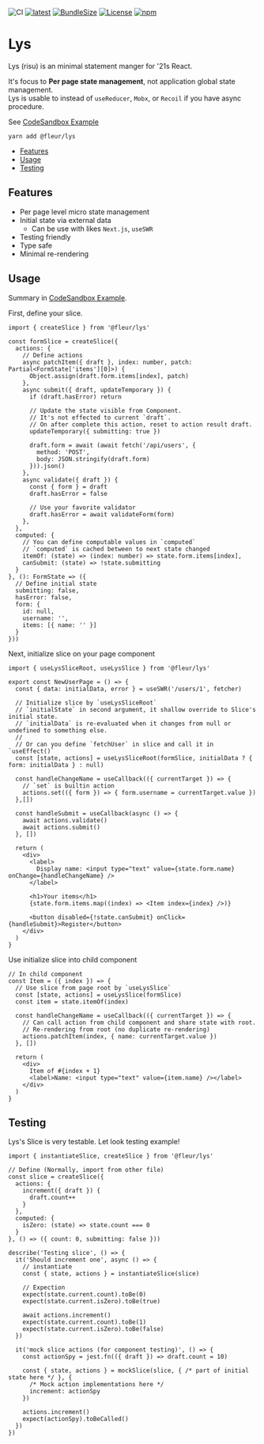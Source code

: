 [npm-url]: https://www.npmjs.com/package/@fleur/lys
[ci-image-url]: https://img.shields.io/github/workflow/status/fleur-js/lys/CI?logo=github&style=flat-square
[version-image-url]: https://img.shields.io/npm/v/@fleur/lys?style=flat-square
[license-url]: https://opensource.org/licenses/MIT
[license-image]: https://img.shields.io/npm/l/@fleur/lys.svg?style=flat-square
[downloads-image]: https://img.shields.io/npm/dw/@fleur/lys.svg?style=flat-square&logo=npm
[bundlephobia-url]: https://bundlephobia.com/result?p=@fleur/lys@2.0.1
[bundlephobia-image]: https://img.shields.io/bundlephobia/minzip/@fleur/lys?style=flat-square

![CI][ci-image-url] [![latest][version-image-url]][npm-url] [![BundleSize][bundlephobia-image]][bundlephobia-url] [![License][license-image]][license-url] [![npm][downloads-image]][npm-url]

# Lys 
Lys (risu) is an minimal statement manger for '21s React.


It's focus to **Per page state management**, not application global state management.  
Lys is usable to instead of `useReducer`, `Mobx`, or `Recoil` if you have async procedure.

See [CodeSandbox Example](https://codesandbox.io/s/fleur-lys-official-example-ok533?file=/src/App.js)

```
yarn add @fleur/lys
```

- [Features](#features)
- [Usage](#usage)
- [Testing](#testing)

## Features

- Per page level micro state management
- Initial state via external data
  - Can be use with likes `Next.js`, `useSWR`
- Testing friendly
- Type safe
- Minimal re-rendering

## Usage

Summary in [CodeSandbox Example](https://codesandbox.io/s/fleur-lys-official-example-ok533?file=/src/App.js).

First, define your slice.

```tsx
import { createSlice } from '@fleur/lys'

const formSlice = createSlice({
  actions: {
    // Define actions
    async patchItem({ draft }, index: number, patch: Partial<FormState['items'][0]>) {
      Object.assign(draft.form.items[index], patch)
    },
    async submit({ draft, updateTemporary }) {
      if (draft.hasError) return

      // Update the state visible from Component.
      // It's not effected to current `draft`.
      // On after complete this action, reset to action result draft.
      updateTemporary({ submitting: true })

      draft.form = await (await fetch('/api/users', { 
        method: 'POST',
        body: JSON.stringify(draft.form)
      })).json()
    },
    async validate({ draft }) {
      const { form } = draft
      draft.hasError = false

      // Use your favorite validator
      draft.hasError = await validateForm(form)
    },
  },
  computed: {
    // You can define computable values in `computed`
    // `computed` is cached between to next state changed
    itemOf: (state) => (index: number) => state.form.items[index],
    canSubmit: (state) => !state.submitting
  }
}, (): FormState => ({
  // Define initial state
  submitting: false,
  hasError: false,
  form: {
    id: null,
    username: '',
    items: [{ name: '' }]
  }
}))
```

Next, initialize slice on your page component

```tsx
import { useLysSliceRoot, useLysSlice } from '@fleur/lys'

export const NewUserPage = () => {
  const { data: initialData, error } = useSWR('/users/1', fetcher)

  // Initialize slice by `useLysSliceRoot`
  // `initialState` in second argument, it shallow override to Slice's initial state.
  // `initialData` is re-evaluated when it changes from null or undefined to something else.
  //
  // Or can you define `fetchUser` in slice and call it in `useEffect()`
  const [state, actions] = useLysSliceRoot(formSlice, initialData ? { form: initialData } : null)

  const handleChangeName = useCallback(({ currentTarget }) => {
    // `set` is builtin action
    actions.set(({ form }) => { form.username = currentTarget.value })
  },[])

  const handleSubmit = useCallback(async () => {
    await actions.validate()
    await actions.submit()
  }, [])
  
  return (
    <div>
      <label>
        Display name: <input type="text" value={state.form.name} onChange={handleChangeName} />
      </label>

      <h1>Your items</h1>
      {state.form.items.map((index) => <Item index={index} />)}

      <button disabled={!state.canSubmit} onClick={handleSubmit}>Register</button>
    </div>
  )
}
```

Use initialize slice into child component

```tsx
// In child component
const Item = ({ index }) => {
  // Use slice from page root by `useLysSlice`
  const [state, actions] = useLysSlice(formSlice)
  const item = state.itemOf(index)

  const handleChangeName = useCallback(({ currentTarget }) => {
    // Can call action from child component and share state with root.
    // Re-rendering from root (no duplicate re-rendering)
    actions.patchItem(index, { name: currentTarget.value })
  }, [])

  return (
    <div>
      Item of #{index + 1}
      <label>Name: <input type="text" value={item.name} /></label>
    </div>
  )
}
```

## Testing

Lys's Slice is very testable.
Let look testing example!

```tsx
import { instantiateSlice, createSlice } from '@fleur/lys'

// Define (Normally, import from other file)
const slice = createSlice({
  actions: {
    increment({ draft }) {
      draft.count++
    }
  },
  computed: {
    isZero: (state) => state.count === 0
  }
}, () => ({ count: 0, submitting: false }))

describe('Testing slice', () => {
  it('Should increment one', async () => {
    // instantiate
    const { state, actions } = instantiateSlice(slice)
    
    // Expection
    expect(state.current.count).toBe(0)
    expect(state.current.isZero).toBe(true)

    await actions.increment()
    expect(state.current.count).toBe(1)
    expect(state.current.isZero).toBe(false)
  })

  it('mock slice actions (for component testing)', () => {
    const actionSpy = jest.fn(({ draft }) => draft.count = 10)

    const { state, actions } = mockSlice(slice, { /* part of initial state here */ }, {
      /* Mock action implementations here */
      increment: actionSpy
    })

    actions.increment()
    expect(actionSpy).toBeCalled()
  })
})
```
